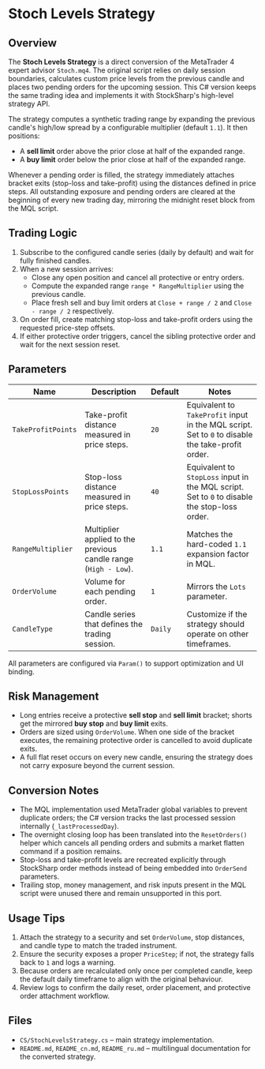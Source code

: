 # Stoch Levels Strategy

## Overview
The **Stoch Levels Strategy** is a direct conversion of the MetaTrader 4 expert advisor `Stoch.mq4`. The original script relies on daily session boundaries, calculates custom price levels from the previous candle and places two pending orders for the upcoming session. This C# version keeps the same trading idea and implements it with StockSharp's high-level strategy API.

The strategy computes a synthetic trading range by expanding the previous candle's high/low spread by a configurable multiplier (default `1.1`). It then positions:

- A **sell limit** order above the prior close at half of the expanded range.
- A **buy limit** order below the prior close at half of the expanded range.

Whenever a pending order is filled, the strategy immediately attaches bracket exits (stop-loss and take-profit) using the distances defined in price steps. All outstanding exposure and pending orders are cleared at the beginning of every new trading day, mirroring the midnight reset block from the MQL script.

## Trading Logic
1. Subscribe to the configured candle series (daily by default) and wait for fully finished candles.
2. When a new session arrives:
   - Close any open position and cancel all protective or entry orders.
   - Compute the expanded range `range * RangeMultiplier` using the previous candle.
   - Place fresh sell and buy limit orders at `Close + range / 2` and `Close - range / 2` respectively.
3. On order fill, create matching stop-loss and take-profit orders using the requested price-step offsets.
4. If either protective order triggers, cancel the sibling protective order and wait for the next session reset.

## Parameters
| Name | Description | Default | Notes |
| --- | --- | --- | --- |
| `TakeProfitPoints` | Take-profit distance measured in price steps. | `20` | Equivalent to `TakeProfit` input in the MQL script. Set to `0` to disable the take-profit order. |
| `StopLossPoints` | Stop-loss distance measured in price steps. | `40` | Equivalent to `StopLoss` input in the MQL script. Set to `0` to disable the stop-loss order. |
| `RangeMultiplier` | Multiplier applied to the previous candle range (`High - Low`). | `1.1` | Matches the hard-coded `1.1` expansion factor in MQL. |
| `OrderVolume` | Volume for each pending order. | `1` | Mirrors the `Lots` parameter. |
| `CandleType` | Candle series that defines the trading session. | `Daily` | Customize if the strategy should operate on other timeframes. |

All parameters are configured via `Param()` to support optimization and UI binding.

## Risk Management
- Long entries receive a protective **sell stop** and **sell limit** bracket; shorts get the mirrored **buy stop** and **buy limit** exits.
- Orders are sized using `OrderVolume`. When one side of the bracket executes, the remaining protective order is cancelled to avoid duplicate exits.
- A full flat reset occurs on every new candle, ensuring the strategy does not carry exposure beyond the current session.

## Conversion Notes
- The MQL implementation used MetaTrader global variables to prevent duplicate orders; the C# version tracks the last processed session internally (`_lastProcessedDay`).
- The overnight closing loop has been translated into the `ResetOrders()` helper which cancels all pending orders and submits a market flatten command if a position remains.
- Stop-loss and take-profit levels are recreated explicitly through StockSharp order methods instead of being embedded into `OrderSend` parameters.
- Trailing stop, money management, and risk inputs present in the MQL script were unused there and remain unsupported in this port.

## Usage Tips
1. Attach the strategy to a security and set `OrderVolume`, stop distances, and candle type to match the traded instrument.
2. Ensure the security exposes a proper `PriceStep`; if not, the strategy falls back to `1` and logs a warning.
3. Because orders are recalculated only once per completed candle, keep the default daily timeframe to align with the original behaviour.
4. Review logs to confirm the daily reset, order placement, and protective order attachment workflow.

## Files
- `CS/StochLevelsStrategy.cs` – main strategy implementation.
- `README.md`, `README_cn.md`, `README_ru.md` – multilingual documentation for the converted strategy.
